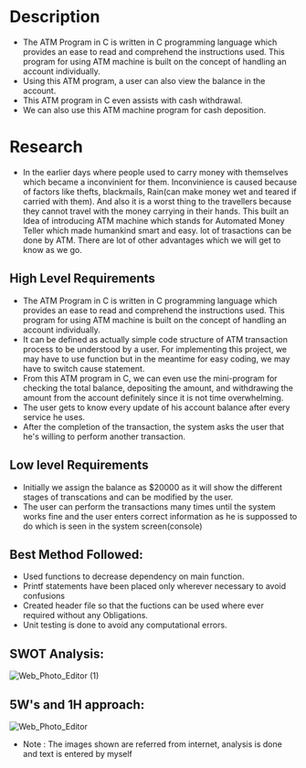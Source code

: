 # Description

* The ATM Program in C is written in C programming language which provides an ease to read and comprehend the instructions used. This program for using ATM machine is built on the concept of handling an account individually.
* Using this ATM program, a user can also view the balance in the account.
* This ATM program in C even assists with cash withdrawal.
* We can also use this ATM machine program for cash deposition.

# Research

* In the earlier days where people used to carry money with themselves which became a inconvinient for them. Inconvinience is caused because of factors like thefts, blackmails, Rain(can make money wet and teared if carried with them). And also it is a worst thing to the travellers because they cannot travel with the money carrying in their hands. This built an Idea of introducing ATM machine which stands for Automated Money Teller which made humankind smart and easy. lot of trasactions can be done by ATM. There are lot of other advantages which we will get to know as we go.


## High Level Requirements

* The ATM Program in C is written in C programming language which provides an ease to read and comprehend the instructions used. This program for using ATM machine is built on the concept of handling an account individually.
* It can be defined as actually simple code structure of ATM transaction process to be understood by a user. For implementing this project, we may have to use function but in the meantime for easy coding, we may have to switch cause statement.
* From this ATM program in C, we can even use the mini-program for checking the total balance, depositing the amount, and withdrawing the amount from the account definitely since it is not time overwhelming.
* The user gets to know every update of his account balance after every service he uses.
* After the completion of the transaction, the system asks the user that he's willing to perform another transaction. 


## Low level Requirements

* Initially we assign the balance as $20000 as it will show the different stages of transcations and can be modified by the user.
* The user can perform the transactions many times until the system works fine and the user enters correct information as he is suppossed to do which is seen in the system screen(console)


## Best Method Followed:

* Used functions to decrease dependency on main function.
* Printf statements have been placed only wherever necessary to avoid confusions
* Created header file so that the fuctions can be used where ever required without any Obligations.
* Unit testing is done to avoid any computational errors.


## SWOT Analysis:

![Web_Photo_Editor (1)](https://user-images.githubusercontent.com/98812447/153535401-99f16469-8415-41e6-8494-bfb46cba98c1.jpg)

## 5W's and 1H approach:

![Web_Photo_Editor](https://user-images.githubusercontent.com/98812447/153535508-f2f5f5f8-52c5-4b75-90bb-2675aef8c4af.jpg)
* Note : The images shown are referred from internet, analysis is done and text is entered by myself
